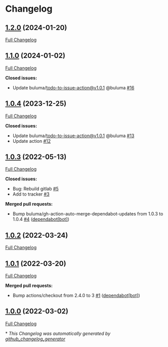 # Changelog

## [1.2.0](https://github.com/buluma/ansible-role-glusterfs/tree/1.2.0) (2024-01-20)

[Full Changelog](https://github.com/buluma/ansible-role-glusterfs/compare/1.1.0...1.2.0)

## [1.1.0](https://github.com/buluma/ansible-role-glusterfs/tree/1.1.0) (2024-01-02)

[Full Changelog](https://github.com/buluma/ansible-role-glusterfs/compare/1.0.4...1.1.0)

**Closed issues:**

- Update buluma/todo-to-issue-action@v1.0.1 @buluma [\#16](https://github.com/buluma/ansible-role-glusterfs/issues/16)

## [1.0.4](https://github.com/buluma/ansible-role-glusterfs/tree/1.0.4) (2023-12-25)

[Full Changelog](https://github.com/buluma/ansible-role-glusterfs/compare/1.0.3...1.0.4)

**Closed issues:**

- Update buluma/todo-to-issue-action@v1.0.1 @buluma [\#13](https://github.com/buluma/ansible-role-glusterfs/issues/13)
- Update action [\#12](https://github.com/buluma/ansible-role-glusterfs/issues/12)

## [1.0.3](https://github.com/buluma/ansible-role-glusterfs/tree/1.0.3) (2022-05-13)

[Full Changelog](https://github.com/buluma/ansible-role-glusterfs/compare/1.0.2...1.0.3)

**Closed issues:**

- Bug: Rebuild gitlab [\#5](https://github.com/buluma/ansible-role-glusterfs/issues/5)
- Add to tracker [\#3](https://github.com/buluma/ansible-role-glusterfs/issues/3)

**Merged pull requests:**

- Bump buluma/gh-action-auto-merge-dependabot-updates from 1.0.3 to 1.0.4 [\#4](https://github.com/buluma/ansible-role-glusterfs/pull/4) ([dependabot[bot]](https://github.com/apps/dependabot))

## [1.0.2](https://github.com/buluma/ansible-role-glusterfs/tree/1.0.2) (2022-03-24)

[Full Changelog](https://github.com/buluma/ansible-role-glusterfs/compare/1.0.1...1.0.2)

## [1.0.1](https://github.com/buluma/ansible-role-glusterfs/tree/1.0.1) (2022-03-20)

[Full Changelog](https://github.com/buluma/ansible-role-glusterfs/compare/1.0.0...1.0.1)

**Merged pull requests:**

- Bump actions/checkout from 2.4.0 to 3 [\#1](https://github.com/buluma/ansible-role-glusterfs/pull/1) ([dependabot[bot]](https://github.com/apps/dependabot))

## [1.0.0](https://github.com/buluma/ansible-role-glusterfs/tree/1.0.0) (2022-03-02)

[Full Changelog](https://github.com/buluma/ansible-role-glusterfs/compare/5464ae7d6dcc49271c7ee82da6ff0c22d5dc2c63...1.0.0)



\* *This Changelog was automatically generated by [github_changelog_generator](https://github.com/github-changelog-generator/github-changelog-generator)*
